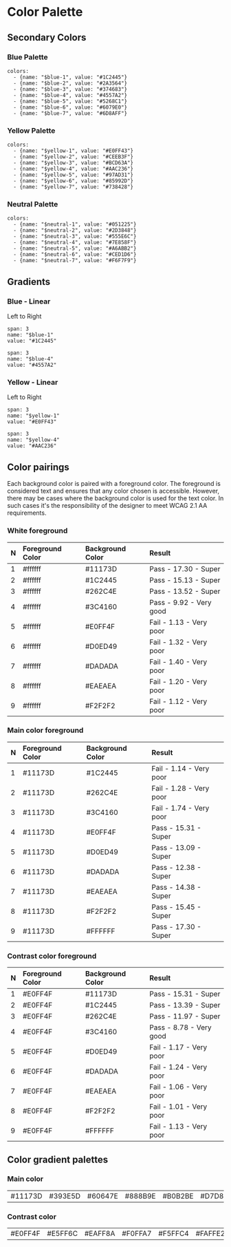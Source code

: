 # Color Palette

## Secondary Colors

### Blue Palette

```text
colors:
  - {name: "$blue-1", value: "#1C2445"}
  - {name: "$blue-2", value: "#2A3564"}
  - {name: "$blue-3", value: "#374683"}
  - {name: "$blue-4", value: "#4557A2"}
  - {name: "$blue-5", value: "#5268C1"}
  - {name: "$blue-6", value: "#6079E0"}
  - {name: "$blue-7", value: "#6D8AFF"}
```

### Yellow Palette

```text
colors:
  - {name: "$yellow-1", value: "#E0FF43"}
  - {name: "$yellow-2", value: "#CEEB3F"}
  - {name: "$yellow-3", value: "#BCD63A"}
  - {name: "$yellow-4", value: "#AAC236"}
  - {name: "$yellow-5", value: "#97AD31"}
  - {name: "$yellow-6", value: "#85992D"}
  - {name: "$yellow-7", value: "#738428"}
```

### Neutral Palette

```text
colors:
  - {name: "$neutral-1", value: "#051225"}
  - {name: "$neutral-2", value: "#2D3848"}
  - {name: "$neutral-3", value: "#555E6C"}
  - {name: "$neutral-4", value: "#7E858F"}
  - {name: "$neutral-5", value: "#A6ABB2"}
  - {name: "$neutral-6", value: "#CED1D6"}
  - {name: "$neutral-7", value: "#F6F7F9"}
```

## Gradients

### Blue - Linear

Left to Right

```text
span: 3
name: "$blue-1"
value: "#1C2445"
```

```text
span: 3
name: "$blue-4"
value: "#4557A2"
```

### Yellow - Linear

Left to Right

```text
span: 3
name: "$yellow-1"
value: "#E0FF43"
```

```text
span: 3
name: "$yellow-4"
value: "#AAC236"
```

## Color pairings

Each background color is paired with a foreground color. The foreground is considered text and ensures that any color chosen is accessible. However, there may be cases where the background color is used for the text color. In such cases it's the responsibility of the designer to meet WCAG 2.1 AA requirements.

### White foreground

| N | Foreground Color | Background Color | Result |
| :--- | :--- | :--- | :--- |
| 1 | \#ffffff | \#11173D | Pass - 17.30 - Super |
| 2 | \#ffffff | \#1C2445 | Pass - 15.13 - Super |
| 3 | \#ffffff | \#262C4E | Pass - 13.52 - Super |
| 4 | \#ffffff | \#3C4160 | Pass - 9.92 - Very good |
| 5 | \#ffffff | \#E0FF4F | Fail - 1.13 - Very poor |
| 6 | \#ffffff | \#D0ED49 | Fail - 1.32 - Very poor |
| 7 | \#ffffff | \#DADADA | Fail - 1.40 - Very poor |
| 8 | \#ffffff | \#EAEAEA | Fail - 1.20 - Very poor |
| 9 | \#ffffff | \#F2F2F2 | Fail - 1.12 - Very poor |

### Main color foreground

| N | Foreground Color | Background Color | Result |
| :--- | :--- | :--- | :--- |
| 1 | \#11173D | \#1C2445 | Fail - 1.14 - Very poor |
| 2 | \#11173D | \#262C4E | Fail - 1.28 - Very poor |
| 3 | \#11173D | \#3C4160 | Fail - 1.74 - Very poor |
| 4 | \#11173D | \#E0FF4F | Pass - 15.31 - Super |
| 5 | \#11173D | \#D0ED49 | Pass - 13.09 - Super |
| 6 | \#11173D | \#DADADA | Pass - 12.38 - Super |
| 7 | \#11173D | \#EAEAEA | Pass - 14.38 - Super |
| 8 | \#11173D | \#F2F2F2 | Pass - 15.45 - Super |
| 9 | \#11173D | \#FFFFFF | Pass - 17.30 - Super |

### Contrast color foreground

| N | Foreground Color | Background Color | Result |
| :--- | :--- | :--- | :--- |
| 1 | \#E0FF4F | \#11173D | Pass - 15.31 - Super |
| 2 | \#E0FF4F | \#1C2445 | Pass - 13.39 - Super |
| 3 | \#E0FF4F | \#262C4E | Pass - 11.97 - Super |
| 4 | \#E0FF4F | \#3C4160 | Pass - 8.78 - Very good |
| 5 | \#E0FF4F | \#D0ED49 | Fail - 1.17 - Very poor |
| 6 | \#E0FF4F | \#DADADA | Fail - 1.24 - Very poor |
| 7 | \#E0FF4F | \#EAEAEA | Fail - 1.06 - Very poor |
| 8 | \#E0FF4F | \#F2F2F2 | Fail - 1.01 - Very poor |
| 9 | \#E0FF4F | \#FFFFFF | Fail - 1.13 - Very poor |

## Color gradient palettes

### Main color

|  |  |  |  |  |  |  |
| :--- | :--- | :--- | :--- | :--- | :--- | :--- |
| \#11173D | \#393E5D | \#60647E | \#888B9E | \#B0B2BE | \#D7D8DF | \#FFFFFF |

### Contrast color

|  |  |  |  |  |  |  |
| :--- | :--- | :--- | :--- | :--- | :--- | :--- |
| \#E0FF4F | \#E5FF6C | \#EAFF8A | \#F0FFA7 | \#F5FFC4 | \#FAFFE2 | \#FFFFFF |

